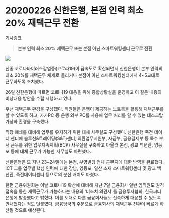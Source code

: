 # 20200226 신한은행, 본점 인력 최소 20% 재택근무 전환

[기사링크](<https://news.naver.com/main/read.nhn?mode=LS2D&mid=shm&sid1=101&sid2=259&oid=277&aid=0004631863>)



> **본부 인력 최소 20% 재택근무 또는 본점 아닌 스마트워킹센터 근무로 전환**



![](https://imgnews.pstatic.net/image/277/2020/02/26/0004631863_001_20200227092711566.jpg?type=w647)



  신종 코로나바이러스감염증(코로라19)이 급속도로 확산되면서 신한은행이 본부 인력의 최소 20%를 재택근무 체제로 돌리거나 본점이 아닌 스마트워킹센터에서 4~5교대로 근무하도록 조치했다.

26일 신한은행에 따르면 코로나19 대응을 위해 종합상황실을 운영하고 이 같은 내용의 비상대응 방안을 수립 시행하고 있다.

우선 재택근무 환경을 구성했다. 직원들은 은행이 제공하는 노트북을 활용해 재택근무를 할 수 있도록 하고, 자가PC 등 은행 외부 PC를 사용해 업무 처리를 할 수 있는 데스크탑 가상화 환경을 구축했다.

직장 폐쇄를 대비해 업무를 유지하기 위한 대체 사무실도 구성했다. 신한은행 죽전 데이터 센터에 솔루션&트레이딩(S&T)센터, 외환업무지원부, 자금부, 금융결제부 등 특수 부서 근무를 위한 업무지속계획(BCP) 사무실을 구축하고 아울러 본점, 광교 백년관, 영등포 등에 대체 근무가 가능한 사무실도 마련했다.

신한은행은 또 지난 23~24일에는 본점, 부영빌딩 전체 근무지에 대한 방역을 완료했다. ICT 그룹 업무별 핵심 인력에 대한 강남, 영등포, 일산 소재 스마트워킹센터 및 광교 백년관, 죽전데이터센터 등으로의 분산 배치도 마쳤다.

한편 금융위원회는 이날 코로나19 확산에 대비해 지난 7일 금융회사 일반 임직원도 원격접속을 통한 재택근무가 가능하다는 내용의 '비조치 의견서'를 금융투자협회, 한국씨티은행에 발송했다고 밝혔다. 이를 토대로 다른 금융회사들도 신속하게 대응할 수 있도록 안내했다는 점도 덧붙였다. 금융당국의 주문으로 금융회사의 재택근무 전환이 빠르게 확산될 것으로 예상된다.  